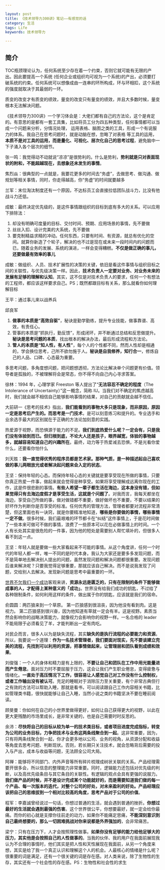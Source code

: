 ```yaml
---

layout: post
title: 《技术领导力300讲》笔记——有感觉的话
category: 生活
tags: Life
keywords: 技术领导力

---
```


## 简介

TOC瓶颈理论认为，任何系统至少存在着一个约束，否则它就可能有无限的产出。因此要提高一个系统 (任何企业或组织均可视为一个系统)的产出，必须要打破系统的约束。任何系统可以想像成由一连串的环所构成，环与环相扣，这个系统的强度就取决于其最弱的一环。

质变的改变才有质变的绩效，量变的改变只有量变的绩效，并且大多数时候，量变根本无法解决问题。 

《技术领导力300讲》一个学习体会是：大佬们都有自己的方法论，这个是肯定的。有意思的是都有一套工具集，比如将员工分为四五种类型，任何事情都可以当成一个问题来分析，分情况处理， 运用表格、脑图之类的工具，形成一个有说服力的体系。我自己在思考问题时，就是动脑在想，忽略了对表格 等工具的运用，**本质不是对工具的运用，而是量化、可视化、层次化自己的思考过程**，避免脑中一下子涌入各个层次的细节。

张一鸣：我觉得动不动就说“凉凉”是很势利的。什么是势利，**势利就是只对表面现状的附和，不能超越现在，去想象还未发生的事情**。

焦烈焱：很典型的一点就是，我要花更多的时间去“务虚”，去做思考、做沟通、做规划等相关事情，同时，你走得越高，你“务虚”的时间就要越多

兰军：末位淘汰制度还有一个原因，不达标员工会直接拉低团队战斗力，比没有他战斗力还低。

成敏：最终决定优先级的，是这件事情跟组织的目标到底有多大的关系。可以应用下排除法：

1. 却没有明确可度量的目标、交付时间、预期、应用场景的事情，先不要做
2. 丝丝入扣、设计完美的大系统，先不要做
3. 要克制精益求精的冲动。任何东西，只要有时间、有资源，就总有优化的空间。就算你新造了个轮子，解决的也不过是现在或未来一段时间内的问题而已，随着业务的发展、系统的演进，一样会变得糟糕。**不仅是做正确的事儿，还要做最有效率的事儿**

成敏：做组织、人员、技术扩展性的决策的关键，依旧是看这件事情与组织目标之间的关联性，与优先级决策一样。因此，**技术负责人一定要对业务、对业务未来的发展有足够的理解和认知**。其实，这不仅是对技术负责人的要求，任何一个有想法的工程师，都应该这样要求自己。PS；既然都跟目标有关系，那么就看你如何理解目标

王平：通过事儿来以战养兵

邱良军

1. **做事的本质是“高效自驱”**，秘诀是勤学勤练，提升专业技能，做事靠谱、高效，有责任心。
2. 管事的本质是“抓执行，勤反馈”，形成闭环，并不断通过总结和反思做提升。**秘诀是思考问题的本质**，找出根本的解决办法，最后形成流程和方法论。
3. **管人的本质是“知人性，有人性”**，每个人的个性都不同，然而人性却是相通的，学会换位思考，己所不欲勿施于人。**秘诀是自我修养，知行合一**，修炼自己的人品、口碑、心态最为重要。

多思考问题，多角度想问题，把问题想透彻，方法论比解决单个问题更有价值。领导者是孤独的，不被理解将会是常态，你不得不向自己内心寻求答案。

徐林：1994 年，心理学家 Freeston 等人提出了“**无法容忍不确定的程度**（The Intolerance of Uncertainty）”这一概念，简称 IU。当我们对不确定的焦虑越高时，我们就会越不相信自己能够影响事情的结果，对自己的贡献就会越不信任。

大前研一《思考的技术》指出，**我们能看到的事物大多只是现象，而非原因，原因一定是思考后产生的。而思考是一门技术**，是可以刻意练习和提升的。专业选手和业余选手最大的区别就在于正确的方法论加刻意的实践。

热爱源于视野，而恐惧源于能力的不足。**我们到底热爱什么呢？一定会有，只是我们没有体验到而已。但归根到底，不论大人还是孩子，眼界越宽，体验的事物越多，就越容易知道自己的兴趣所在**。最终，动力等于热爱减去恐惧，不是光看你爱什么，还要看你怕什么

刘天胜：**我一直觉得优秀的程序员都是艺术家。那种气质，是一种描述起自己喜欢做的事儿两眼放光或者解决起问题来会入定的状态**。

王坚：保持年轻的心态。而保持年轻心态的关键就是要享受现在所做的事情，只要你真正热爱一件事，做起来就会觉得是种享受。如果将享受理解成远离你现在的工作，这是件很悲剧的事情。**有些人希望一辈子都生活在海边，这本身没有错，但如果觉得只有去海边度假才是享受生活，这就是个问题了**。对我而言，我每天都坐在海边，享受自己所做的事，做对做错都不重要，做好做坏也不重要，不要以结果的好坏作为判断你是否享受的标准。任何优秀的管理方法，管理者都要对流程非常清楚，但这里面也有一诀窍，就是你要精准地知道，**哪些是你要做的事情，哪些事情一定不做**。很多时候，我们最艰难的环节都卡在“纠结”这件事情上，于是花时间做了一些本来可做可不做的事情，浪费了一些原本可以花在必做事情上的时间。一个人有长处其实是很危险的一件事，因为他的短处是需要别人帮忙填补的，但很多人看不到这一点。

王坚：年轻人就是要做一些大家看起来不可能的事情。从这个角度讲，任何一个时代的年轻人都一样，唯一不同的是时代本身。我认为大家还是要多多发现问题，而不是简单地去解决别人提出的问题，虽然发现问题和解决问题都很重要。发现问题后谁来解决呢？只要我觉得足够重要，那就应该自己解决。而不是说我发现了问题，交给别人去解决。发现新问题是思考中最重要的一环。


[世界不欠我们一个成功](https://mp.weixin.qq.com/s?__biz=MjM5ODQ2MDIyMA==&mid=2650715342&idx=1&sn=04511d3b0f51f32c7227a31af8abd375&chksm=bec07a9d89b7f38bfb9296abe8e6b50a8e85ca9c08487f4097d2d5c005f6045a35d22ec13dcd&mpshare=1&scene=23&srcid=0122U7LVWttetahNmRve43jx%23rd)客观来讲，**资源永远是匮乏的，只有在限制的条件下能够做成事的人，才配得上某种意义的「成功」**。世界没有给我们成功的钥匙，不过给了各种限制条件，如何利用这样的条件，做出属于你的钥匙，应该就是我们的宿命。

俞圆圆：两匹狼来到一个草原。 第一匹狼感到很沮丧，因为他没有看到肉。这是视力。 第二匹狼感到很兴奋，因为他知道有草就一定会有羊。这是视野。素质当然会影响你的战略决策能力，就像视力会影响你的视野一样。一名合格的 leader 不能局限于必须看见了羊，才能判断出一定有肉吃。

对民企而言，很多人以为是缺失流程，其实**缺失的是执行流程的必要能力和资源**。所以，我要说一个道理：**作为一名技术管理者，我们要面对现实，先不要谈建立完美的流程，先找到可以利用的资源，把事情做起来，让管理层和团队看到成绩和效果**。

刘俊强：一个人的身体和精力是有上限的，**不要让自己和团队在工作中用光能量进而产生倦怠**。面对压力时不要屈服于压力，这会让我们产生职业倦怠，变得疲惫与情绪化。**一直处于高压情况下工作，很容易让人感觉自己对工作没有什么控制权，或者工作输出没有被认可**。充足的睡眠对于消除压力至关重要，有个非常古典但行之有效的方法可以帮助入睡，那就是看书，可以阅读跟自己工作内容相关书籍，比如管理类书籍，很快就能够让自己入睡，当然小说之类的书籍坚决不要在睡前阅读。


顾旻曼：你如何在自己的小世界里做得更好，如何让自己获得更大的视野，以此在更大更残酷的市场里成长，是非常关键的，也是自己需要时时反思的。

余沛：**尽快将自己的目标从较为单一的技术类目标，或者项目进度完成指标，转变为公司的业务目标，力争把技术与业务这两条线聚合到一起**。这非常重要，因为，只有将两条线聚合到一起，你才会更多地以公司、业务的视角，从资源分配和收益等角度去思考问题、判断现状。否则，若长期只关注技术，就会忽略背后需要的投入与产出，成本与收益等问题，无法顾全公司大局。

阿禅：能够将不同部门、内外声音等所有碎片梳理成树状关联的关系。产品经理需要开很多会，所以信息的整理能力非常重要。同时，逻辑能力还包括对优先级的判断，以及高优先级条目与其它条目的关联性。有逻辑的观点会具有更强的说服力。**我们做产品的时候，并不是设计完成某个功能就好的，而是需要知道我们做的每一个产品、每一次版本的迭代，对整个公司的好处，对未来盈利的好处。产品经理应该把自己的思维拔到一个相对比较高的角度，思考产品对于公司的价值**。

程军：李嘉诚曾经说过一句话，你想过普通的生活，就会遇到普通的挫折。**你想过最好的生活就会遇到最强的伤害**。这个世界很公平，你想要最好，就一定会给你最痛。而你的初心就是支撑你往前走的动力，如果你不能痛定思痛，**不能深刻意识到自己最终想要的，那么一切困难挑战对你来说都是外界强加的**，会非常痛苦。

梁宁：只有在压力下，人才会按照理性做事。**如果你没有足够的能力给他足够大的压力，其实他是会按照自己的人性做事的**。当我的伙伴、我的用户在我面前展现我认为不合理的事情时，他们其实是把人性和天性展现在我面前，从另一个角度来想，其实是给了我一个真正认识和理解这个人的机会。人最核心的情绪是什么呢？很重要的词是满足，还有一个很关键的词是存在感。对人类来说，除了生物性的生存，其实还有一个社会性的存在感。PS：生物性和社会性的求生








